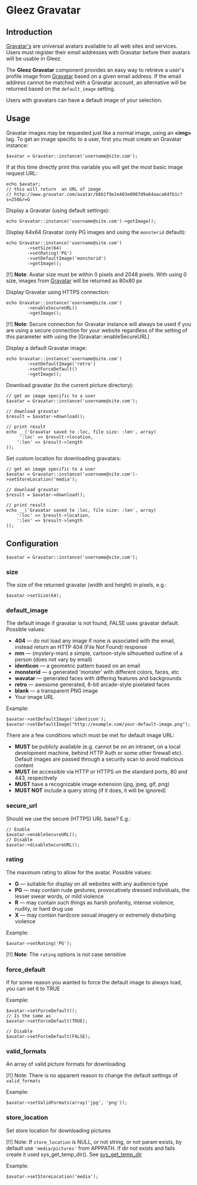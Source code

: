 # Gleez Gravatar

## Introduction

[Gravatar's](http://gravatar.com) are universal avatars available to all web sites and services. Users must register their email addresses with Gravatar before their avatars will be usable in Gleez.

The __Gleez Gravatar__ component provides an easy way to retrieve a user's profile image from [Gravatar](https://gravatar.com) based on a given email address.
If the email address cannot be matched with a Gravatar account, an alternative will be returned based on the `default_image` setting.

Users with gravatars can have a default image of your selection.

## Usage

Gravatar images may be requested just like a normal image, using an <strong>&lt;img&gt;</strong> tag. To get an image specific to a user, first you must create an <span class="classname">Gravatar</span> instance:
~~~
$avatar = Gravatar::instance('username@site.com');
~~~

If at this time directly print this variable you will get the most basic image request URL:
~~~
echo $avatar;
// this will return  an URL of image
// http://www.gravatar.com/avatar/b6b1f9e2e403e0907d9a64aaca64fb1c?s=250&r=G
~~~

Display a Gravatar (using default settings):

~~~
echo Gravatar::instance('username@site.com')->getImage();
~~~

Display 64x64 Gravatar (only PG images and using the `monsterid` default):

~~~
echo Gravatar::instance('username@site.com')
		->setSize(64)
		->setRating('PG')
		->setDefaultImage('monsterid')
		->getImage();
~~~

[!!] __Note__: Avatar size must be within 0 pixels and 2048 pixels. With using 0 size, images from [Gravatar](http://gravatar.com) will be returned as 80x80 px

Display Gravatar using HTTPS connection:

~~~
echo Gravatar::instance('username@site.com')
		->enableSecureURL()
		->getImage();
~~~

[!!] __Note__: Secure connection for <span class="classname">Gravatar</span> instance will always be used if you are using a secure connection for your website regardless of the setting of this parameter with using the [Gravatar::enableSecureURL]

Display a default Gravatar image:

~~~
echo Gravatar::instance('username@site.com')
		->setDefaultImage('retro')
		->setForceDefault()
		->getImage();
~~~

Download gravatar (to the current picture directory):

~~~
// get an image specific to a user
$avatar = Gravatar::instance('username@site.com');

// download gravatar
$result = $avatar->download();

// print result
echo __('Gravatar saved to :loc, file size: :len', array(
     ':loc' => $result->location,
    ':len' => $result->length
));
~~~

Set custom location for downloading gravatars:

~~~
// get an image specific to a user
$avatar = Gravatar::instance('username@site.com')->setStoreLocation('media');

// download gravatar
$result = $avatar->download();

// print result
echo __('Gravatar saved to :loc, file size: :len', array(
    ':loc' => $result->location,
    ':len' => $result->length
));
~~~

## Configuration

~~~
$avatar = Gravatar::instance('username@site.com');
~~~


### size

The size of the returned gravatar (width and height) in pixels, e.g.:
~~~
$avatar->setSize(64);
~~~


### default_image

The default image if gravatar is not found, FALSE uses gravatar default.
Possible values:

+ __404__ &mdash; do not load any image if none is associated with the email, instead return an HTTP 404 (File Not Found) response
+ __mm__ &mdash; (mystery-man) a simple, cartoon-style silhouetted outline of a person (does not vary by email)
+ __identicon__ &mdash; a geometric pattern based on an email
+ __monsterid__ &mdash; a generated 'monster' with different colors, faces, etc
+ __wavatar__ &mdash; generated faces with differing features and backgrounds
+ __retro__ &mdash; awesome generated, 8-bit arcade-style pixelated faces
+ __blank__ &mdash; a transparent PNG image
+ Your image URL

Example:
~~~
$avatar->setDefaultImage('identicon');
$avatar->setDefaultImage("http://example.com/your-default-image.png");
~~~

There are a few conditions which must be met for default image URL:

+ __MUST__ be publicly available (e.g. cannot be on an intranet, on a local development machine, behind HTTP Auth or some other firewall etc). Default images are passed through a security scan to avoid malicious content
+ __MUST__ be accessible via HTTP or HTTPS on the standard ports, 80 and 443, respectively
+ __MUST__ have a recognizable image extension (jpg, jpeg, gif, png)
+ __MUST NOT__ include a query string (if it does, it will be ignored)


### secure_url

Should we use the secure (HTTPS) URL base? E.g.:

~~~
// Enable
$avatar->enableSecureURL();
// Disable
$avatar->disableSecureURL();
~~~


### rating

The maximum rating to allow for the avatar.
Possible values:

+ __G__ &mdash; suitable for display on all websites with any audience type
+ __PG__ &mdash; may contain rude gestures, provocatively dressed individuals, the lesser swear words, or mild violence
+ __R__ &mdash; may contain such things as harsh profanity, intense violence, nudity, or hard drug use
+ __X__ &mdash; may contain hardcore sexual imagery or extremely disturbing violence

Example:
~~~
$avatar->setRating('PG');
~~~

[!!] __Note__: The `rating` options is not case sensitive


### force_default

If for some reason you wanted to force the default image to always load, you can set it to TRUE

Example:
~~~
$avatar->setForceDefault();
// Is the same as
$avatar->setForceDefault(TRUE);

// Disable
$avatar->setForceDefault(FALSE);
~~~

### valid_formats

An array of valid picture formats for downloading

[!!] Note: There is no apparent reason to change the default settings of `valid_formats`

Example:
~~~
$avatar->setValidFormats(array('jpg', 'png'));
~~~

### store_location

Set store location for downloading pictures

[!!] Note: If `store_location` is NULL, or not string, or not param exists, by default use `'media/pictures'`
     from APPPATH. If dir not exists and fails create it used sys_get_temp_dir().
     See [sys_get_temp_dir](http://www.php.net/manual/en/function.sys-get-temp-dir.php)

Example:
~~~
$avatar->setStoreLocation('media');
~~~
